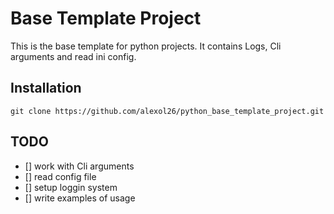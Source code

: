 # Base Template Project
This is the base template for python projects. It contains Logs, Cli arguments and read ini config.

## Installation
`git clone https://github.com/alexol26/python_base_template_project.git`

## TODO

- [] work with Cli arguments
- [] read config file
- [] setup loggin system
- [] write examples of usage
